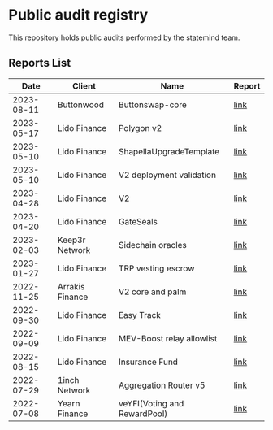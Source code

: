 # Public audit registry

This repository holds public audits performed by the statemind team.


## Reports List

Date | Client | Name | Report
---|---|---|---
2023-08-11 | Buttonwood | Buttonswap-core | [link](Buttonwood/2023-08-11_Buttonwood_Buttonswap-core.pdf)
2023-05-17 | Lido Finance | Polygon v2 | [link](Lido&#32;Finance/2023-05-17_Lido_Polygon_v2.pdf)
2023-05-10 | Lido Finance | ShapellaUpgradeTemplate | [link](Lido&#32;Finance/2023-05-10_Lido_ShapellaUpgradeTemplate.pdf)
2023-05-10 | Lido Finance | V2 deployment validation | [link](Lido&#32;Finance/2023-05-10_Lido_V2_deployment_validation.pdf)
2023-04-28 | Lido Finance | V2 | [link](Lido&#32;Finance/2023-04-28_Lido_V2.pdf)
2023-04-20 | Lido Finance | GateSeals | [link](Lido&#32;Finance/2023-04-20_Lido_GateSeals.pdf)
2023-02-03 | Keep3r Network | Sidechain oracles | [link](Keep3r&#32;Network/2023-02-03_Keep3r_Sidechain_oracles.pdf)
2023-01-27 | Lido Finance | TRP vesting escrow | [link](Lido&#32;Finance/2023-01-27_Lido_TRP_vesting_escrow.pdf)
2022-11-25 | Arrakis Finance | V2 core and palm | [link](Arrakis&#32;Finance/2022-11-25_Arrakis_V2_core_and_palm.pdf)
2022-09-30 | Lido Finance | Easy Track | [link](Lido&#32;Finance/2022-09-30_Lido_Easy_Track.pdf)
2022-09-09 | Lido Finance | MEV-Boost relay allowlist | [link](Lido&#32;Finance/2022-09-09_Lido_MEV-Boost_relay_allowlist.pdf)
2022-08-15 | Lido Finance | Insurance Fund | [link](Lido&#32;Finance/2022-08-15_Lido_Insurance_Fund.pdf)
2022-07-29 | 1inch Network | Aggregation Router v5 | [link](1inch&#32;Network/2022-07-29_1inch_Aggregation_Router_v5.pdf)
2022-07-08 | Yearn Finance | veYFI(Voting and RewardPool) | [link](Yearn&#32;Finance/2022-07-08_Yearn_veYFI(Voting_and_RewardPool).pdf)

